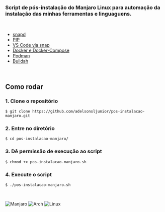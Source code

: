 ### Script de pós-instalação do Manjaro Linux para automação da instalação das minhas ferramentas e linguaguens.

<br>

+ [snapd](https://snapcraft.io/docs/installing-snap-on-manjaro-linux)
+ [PIP](https://sempreupdate.com.br/pip-para-gerenciar-pacotes-do-python-no-gnulinux/)
+ [VS Code via snap](https://snapcraft.io/code)
+ [Docker e Docker-Compose](https://willemallan.com.br/instalando-docker-e-docker-compose-no-manjaro/)
+ [Podman](https://podman.io/getting-started/installation)
+ [Buildah](https://github.com/containers/buildah/blob/main/install.md)


<br>

## Como rodar

### 1. Clone o repositório

~~~
$ git clone https://github.com/adelsonsljunior/pos-instalacao-manjaro.git
~~~

### 2. Entre no diretório

~~~
$ cd pos-instalacao-manjaro/
~~~

### 3. Dê permissão de execução ao script

~~~
$ chmod +x pos-instalacao-manjaro.sh
~~~

### 4. Execute o script

~~~
$ ./pos-instalacao-manjaro.sh
~~~

<br>

![Manjaro](https://img.shields.io/badge/manjaro-35BF5C?style=for-the-badge&logo=manjaro&logoColor=white)
![Arch](	https://img.shields.io/badge/Arch_Linux-1793D1?style=for-the-badge&logo=arch-linux&logoColor=white)
![Linux](https://img.shields.io/badge/Linux-FCC624?style=for-the-badge&logo=linux&logoColor=black)